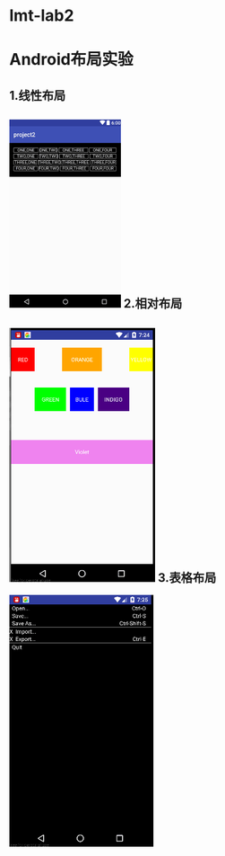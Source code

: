 # lmt-lab2
Android布局实验
=======
1.线性布局
-------
![Alt text](https://github.com/linylx/lmt-lab2/blob/master/img/linearlayout.png)
2.相对布局
-------
![Alt text](https://github.com/linylx/lmt-lab2/blob/master/img/relativelayout.png)
3.表格布局
-------
![Alt text](https://github.com/linylx/lmt-lab2/blob/master/img/tablelayout.png)
